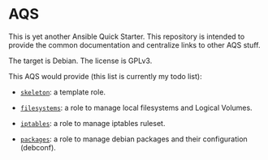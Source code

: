 # AQS

This is yet another Ansible Quick Starter. This repository is intended to
provide the common documentation and centralize links to other AQS stuff.

The target is Debian.
The license is GPLv3.

This AQS would provide (this list is currently my todo list):

- [`skeleton`](https://github.com/quidame/aqs-role-skeleton):
  a template role.

- [`filesystems`](https://github.com/quidame/aqs-role-filesystems):
  a role to manage local filesystems and Logical Volumes.
- [`iptables`](https://github.com/quidame/aqs-role-iptables):
  a role to manage iptables ruleset.
- [`packages`](https://github.com/quidame/aqs-role-packages):
  a role to manage debian packages and their configuration (debconf).
